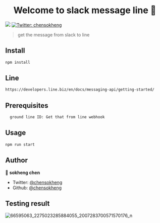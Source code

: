 <h1 align="center">Welcome to slack message line 👋</h1>
<p>
  <img src="https://img.shields.io/badge/version-1.0.0-blue.svg?cacheSeconds=2592000" />
  <a href="https://twitter.com/chensokheng">
    <img alt="Twitter: chensokheng" src="https://img.shields.io/twitter/follow/chensokheng.svg?style=social" target="_blank" />
  </a>
</p>

> get the message from slack to line

## Install

```sh
npm install
```
## Line
```sh
https://developers.line.biz/en/docs/messaging-api/getting-started/
```

## Prerequisites
```sh
  ground line ID: Get that from line webhook
```

## Usage

```sh
npm run start
```

## Author

👤 **sokheng chen**

* Twitter: [@chensokheng](https://twitter.com/chensokheng)
* Github: [@chensokheng](https://github.com/chensokheng)

## Testing result 
![66595063_2275023285884055_2007283700571570176_n](https://user-images.githubusercontent.com/47372923/60949346-303b0a00-a31f-11e9-929a-cb8a0dea31fe.jpg)


